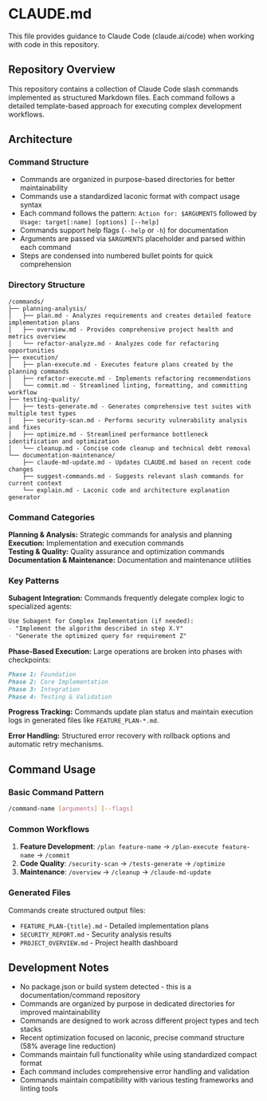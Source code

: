 # CLAUDE.md

This file provides guidance to Claude Code (claude.ai/code) when working with code in this repository.

## Repository Overview

This repository contains a collection of Claude Code slash commands implemented as structured Markdown files. Each command follows a detailed template-based approach for executing complex development workflows.

## Architecture

### Command Structure
- Commands are organized in purpose-based directories for better maintainability
- Commands use a standardized laconic format with compact usage syntax
- Each command follows the pattern: `Action for: $ARGUMENTS` followed by `Usage: target[:name] [options] [--help]`
- Commands support help flags (`--help` or `-h`) for documentation
- Arguments are passed via `$ARGUMENTS` placeholder and parsed within each command
- Steps are condensed into numbered bullet points for quick comprehension

### Directory Structure

```
/commands/
├── planning-analysis/
│   ├── plan.md - Analyzes requirements and creates detailed feature implementation plans
│   ├── overview.md - Provides comprehensive project health and metrics overview
│   └── refactor-analyze.md - Analyzes code for refactoring opportunities
├── execution/
│   ├── plan-execute.md - Executes feature plans created by the planning commands
│   ├── refactor-execute.md - Implements refactoring recommendations
│   └── commit.md - Streamlined linting, formatting, and committing workflow
├── testing-quality/
│   ├── tests-generate.md - Generates comprehensive test suites with multiple test types
│   ├── security-scan.md - Performs security vulnerability analysis and fixes
│   ├── optimize.md - Streamlined performance bottleneck identification and optimization
│   └── cleanup.md - Concise code cleanup and technical debt removal
└── documentation-maintenance/
    ├── claude-md-update.md - Updates CLAUDE.md based on recent code changes
    ├── suggest-commands.md - Suggests relevant slash commands for current context
    └── explain.md - Laconic code and architecture explanation generator
```

### Command Categories

**Planning & Analysis:** Strategic commands for analysis and planning
**Execution:** Implementation and execution commands  
**Testing & Quality:** Quality assurance and optimization commands
**Documentation & Maintenance:** Documentation and maintenance utilities

### Key Patterns

**Subagent Integration:** Commands frequently delegate complex logic to specialized agents:
```markdown
Use Subagent for Complex Implementation (if needed):
- "Implement the algorithm described in step X.Y"
- "Generate the optimized query for requirement Z"
```

**Phase-Based Execution:** Large operations are broken into phases with checkpoints:
```markdown
Phase 1: Foundation
Phase 2: Core Implementation  
Phase 3: Integration
Phase 4: Testing & Validation
```

**Progress Tracking:** Commands update plan status and maintain execution logs in generated files like `FEATURE_PLAN-*.md`.

**Error Handling:** Structured error recovery with rollback options and automatic retry mechanisms.

## Command Usage

### Basic Command Pattern
```bash
/command-name [arguments] [--flags]
```

### Common Workflows
1. **Feature Development**: `/plan feature-name` → `/plan-execute feature-name` → `/commit`
2. **Code Quality**: `/security-scan` → `/tests-generate` → `/optimize`  
3. **Maintenance**: `/overview` → `/cleanup` → `/claude-md-update`

### Generated Files
Commands create structured output files:
- `FEATURE_PLAN-{title}.md` - Detailed implementation plans
- `SECURITY_REPORT.md` - Security analysis results
- `PROJECT_OVERVIEW.md` - Project health dashboard

## Development Notes

- No package.json or build system detected - this is a documentation/command repository
- Commands are organized by purpose in dedicated directories for improved maintainability
- Commands are designed to work across different project types and tech stacks
- Recent optimization focused on laconic, precise command structure (58% average line reduction)
- Commands maintain full functionality while using standardized compact format
- Each command includes comprehensive error handling and validation
- Commands maintain compatibility with various testing frameworks and linting tools